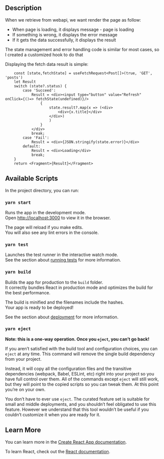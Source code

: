 ## Description
When we retrieve from webapi,  we want render the page as follow:

- When page is loading, it displays message - page is loading
- If something is wrong, it displays the error message
- If it gets the data successfully, it displays the result

The state management and error handling code is similar for most cases, so I created a customized hook to do that

Displaying the fetch data result is simple:
```
    const [state,fetchState] = useFetchRequest<Post[]>(true, 'GET', 'posts')
    let Result 
    switch (state?.status) {
        case 'Succeed':
            Result = <div><input type="button" value="Refresh" onClick={()=> fetchState(undefined)}/>
                {
                    state.result?.map(x => (<div>
                        <div>{x.title}</div>
                    </div>)
                    )
                }
            </div>
            break;
        case 'Fail':
            Result = <div>{JSON.stringify(state.error)}</div>
        default:
            Result = <div>Loading</div>
            break;
    }
    return <Fragment>{Result}</Fragment>
```

## Available Scripts

In the project directory, you can run:

### `yarn start`

Runs the app in the development mode.<br />
Open [http://localhost:3000](http://localhost:3000) to view it in the browser.

The page will reload if you make edits.<br />
You will also see any lint errors in the console.

### `yarn test`

Launches the test runner in the interactive watch mode.<br />
See the section about [running tests](https://facebook.github.io/create-react-app/docs/running-tests) for more information.

### `yarn build`

Builds the app for production to the `build` folder.<br />
It correctly bundles React in production mode and optimizes the build for the best performance.

The build is minified and the filenames include the hashes.<br />
Your app is ready to be deployed!

See the section about [deployment](https://facebook.github.io/create-react-app/docs/deployment) for more information.

### `yarn eject`

**Note: this is a one-way operation. Once you `eject`, you can’t go back!**

If you aren’t satisfied with the build tool and configuration choices, you can `eject` at any time. This command will remove the single build dependency from your project.

Instead, it will copy all the configuration files and the transitive dependencies (webpack, Babel, ESLint, etc) right into your project so you have full control over them. All of the commands except `eject` will still work, but they will point to the copied scripts so you can tweak them. At this point you’re on your own.

You don’t have to ever use `eject`. The curated feature set is suitable for small and middle deployments, and you shouldn’t feel obligated to use this feature. However we understand that this tool wouldn’t be useful if you couldn’t customize it when you are ready for it.

## Learn More

You can learn more in the [Create React App documentation](https://facebook.github.io/create-react-app/docs/getting-started).

To learn React, check out the [React documentation](https://reactjs.org/).
